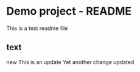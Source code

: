 # Demo project - README

This is a test readme file


## text
new
This is an update
Yet another change
updated
